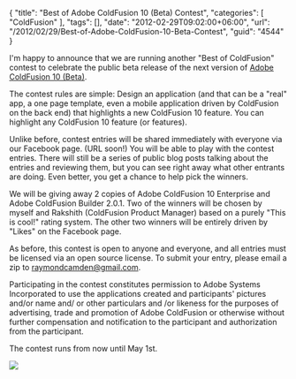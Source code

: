 {
	"title": "Best of Adobe ColdFusion 10 (Beta) Contest",
	"categories": [
		"ColdFusion"
	],
	"tags": [],
	"date": "2012-02-29T09:02:00+06:00",
	"url": "/2012/02/29/Best-of-Adobe-ColdFusion-10-Beta-Contest",
	"guid": "4544"
}

I'm happy to announce that we are running another "Best of ColdFusion" contest to celebrate the public beta release of the next version of <a href="http://labs.adobe.com/technologies/coldfusion10/">Adobe ColdFusion 10 (Beta)</a>.

The contest rules are simple: Design an application (and that can be a "real" app, a one page template, even a mobile application driven by ColdFusion on the back end) that highlights a new ColdFusion 10 feature. You can highlight any ColdFusion 10 feature (or features).

Unlike before, contest entries will be shared immediately with everyone via our Facebook page. (URL soon!) You will be able to play with the contest entries. There will still be a series of public blog posts talking about the entries and reviewing them, but you can see right away what other entrants are doing. Even better, you get a chance to help pick the winners.

We will be giving away 2 copies of Adobe ColdFusion 10 Enterprise and Adobe ColdFusion Builder 2.0.1. Two of the winners will be chosen by myself and Rakshith (ColdFusion Product Manager) based on a purely "This is cool!" rating system. The other two winners will be entirely driven by "Likes" on the Facebook page.

As before, this contest is open to anyone and everyone, and all entries must be licensed via an open source license. To submit your entry, please email a zip to raymondcamden@gmail.com.

Participating in the contest constitutes permission to Adobe Systems Incorporated to use the applications created and participants' pictures and/or name and/ or other particulars and /or likeness for the purposes of advertising, trade and promotion of Adobe ColdFusion or otherwise without further compensation and notification to the participant and authorization from the participant.

The contest runs from now until May 1st.


<img src="http://www.raymondcamden.com/images/Picture1.jpg" />
